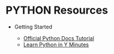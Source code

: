 # PYTHON Resources

* Getting Started

  * [Official Python Docs Tutorial](https://docs.python.org/3/tutorial/index.html)
  * [Learn Python in Y Minutes](https://learnxinyminutes.com/docs/python3/)
  

  
